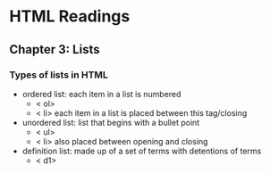 # HTML Readings

## Chapter 3: Lists

### Types of lists in HTML

- ordered list: each item in a list is numbered
  - < ol>
  - < li> each item in a list is placed between this tag/closing
- unordered list: list that begins with a bullet point
  - < ul>
  - < li> also placed between opening and closing
- definition list: made up of a set of terms with detentions of terms
  - < d1> 

